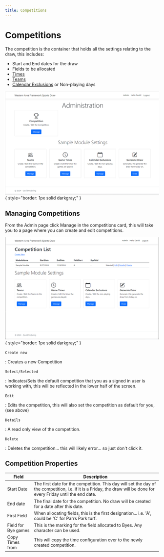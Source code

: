 ```yaml
---
title: Competitions
---
```


# Competitions

The competition is the container that holds all the settings relating to the draw, this includes:

  * Start and End dates for the draw
  * Fields to be allocated
  * [Times](times.md)
  * [Teams](teams.md)
  * [Calendar Exclusions](noplaydays.md) or Non-playing days

![Admin](imgs/adminmain.png){ style="border: 1px solid darkgray;" }

## Managing Competitions

From the Admin page click Manage in the competitions card, this will take you to a page where you can create and edit competitions.

![Competition List](imgs/complist.png){ style="border: 1px solid darkgray;" }

`Create new`

:    Creates a new Competition

`Select/Selected`

:   Indicates/Sets the default competition that you as a signed in user is working with, this will be reflected in the lower
    half of the screen.

`Edit`

:   Edits the competition, this will also set the competition as default for you, (see above)

`Details`

:   A read only view of the competition.

`Delete`

:   Deletes the competition... this will likely error... so just don't click it.

## Competition Properties

|Field| Description|
|-----|-------|
| Start Date | The first date for the competition.  This day will set the day of the competition, i.e. if it is a Friday, the draw will be done for every Friday until the end date.
| End date | The final date for the competition.  No draw will be created for a date after this date.
| First Field | When allocating fields, this is the first designation... i.e. 'A', could be 'C' for Parrs Park turf.
| Field for Bye games | This is the marking for the field allocated to Byes. Any character can be used.
| Copy Times from | This will copy the time configuration over to the newly created competition.
